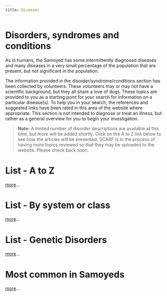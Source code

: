 ```yaml
---
title: Diseases
---
```

# Disorders, syndromes and conditions

As in humans, the Samoyed has some intermittently diagnosed diseases and many diseases in a very small percentage of the population that are present, but not significant in the population.

The information provided in the disorder/syndrome/conditions section has been collected by volunteers.
These volunteers may or may not have a scientific background, but they all share a love of dogs.
These topics are provided to you as a starting point for your search for information on a particular disease(s).
To help you in your search, the references and suggested links have been rated in this area of the website where appropriate.
This section is not intended to diagnose or treat an illness, but rather as a general overview for you to begin your investigation.

> **Note:** A limited number of disorder descriptions are available at this time, but more will be added shortly.
> Click on the A to Z link below to see how the articles will be presented.
> SCARF is in the process of having more topics reviewed so that they may be uploaded to the website.
> Please check back soon.

# List - A to Z

[more](/diseases/a-to-z-diseases)...

# List - By system or class

[more](/diseases/by-system-or-class)...

# List - Genetic Disorders

[more](https://www.samoyedhealthfoundation.org/diseases/genetic-disorders/)...

# Most common in Samoyeds

[more](/diseases/most-common-diagnoses)...